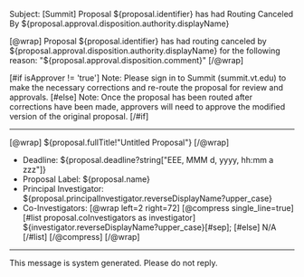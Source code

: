 Subject: [Summit] Proposal ${proposal.identifier} has had Routing Canceled By ${proposal.approval.disposition.authority.displayName}

[@wrap]
Proposal ${proposal.identifier} has had routing canceled by ${proposal.approval.disposition.authority.displayName} for the following reason: "${proposal.approval.disposition.comment}"
[/@wrap]

[#if isApprover != 'true']
Note: Please sign in to Summit (summit.vt.edu) to make the necessary corrections and re-route the proposal for review and approvals.
[#else]
Note: Once the proposal has been routed after corrections have been made, approvers will need to approve the modified version of the original proposal.
[/#if]

------------------------------------------------------------------------
[@wrap]
${proposal.fullTitle!"Untitled Proposal"}
[/@wrap]

* Deadline:
  ${proposal.deadline?string["EEE, MMM d, yyyy, hh:mm a zzz"]}
* Proposal Label:
  ${proposal.name}
* Principal Investigator:
  ${proposal.principalInvestigator.reverseDisplayName?upper_case}
* Co-Investigators:
  [@wrap left=2 right=72]
  [@compress single_line=true]
  [#list proposal.coInvestigators as investigator]
  ${investigator.reverseDisplayName?upper_case}[#sep];
  [#else] N/A
  [/#list]
  [/@compress]
  [/@wrap]

------------------------------------------------------------------------
This message is system generated.
Please do not reply.
